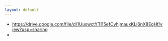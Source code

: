 ```yaml
---
layout: default
---
```


- https://drive.google.com/file/d/1UuswctYTl15efCyhjmauxKLi6nX8EgHf/view?usp=sharing
- 